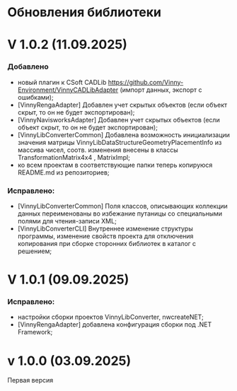 # Обновления библиотеки

# V 1.0.2 (11.09.2025)

### Добавлено

* новый плагин к CSoft CADLib https://github.com/Vinny-Environment/VinnyCADLibAdapter (импорт данных, экспорт с ошибками);
* \[VinnyRengaAdapter\] Добавлен учет скрытых объектов (если объект скрыт, то он не будет экспортирован);
* \[VinnyNavisworksAdapter\] Добавлен учет скрытых объектов (если объект скрыт, то он не будет экспортирован);
* \[VinnyLibConverterCommon\] Добавлена возможность инициализации значения матрицы VinnyLibDataStructureGeometryPlacementInfo из массива чисел, соотв. изменения внесены в классы TransformationMatrix4x4 , MatrixImpl;
* ко всем проектам в соответствующие папки теперь копируюся README.md из репозиториев;

### Исправлено:

* \[VinnyLibConverterCommon\] Поля классов, описывающих коллекции данных переименованы во избежание путаницы со специальными полями для чтения-записи XML;
* \[VinnyLibConverterCLI\] Внутреннее изменение структуры программы, изменение свойств проекта для отключения копирования при сборке сторонних библиотек в каталог с решением;

# V 1.0.1 (09.09.2025)

### Исправлено:

* настройки сборки проектов VinnyLibConverter, nwcreateNET;
* \[VinnyRengaAdapter\] добавлена конфигурация сборки под .NET Framework;

# v 1.0.0 (03.09.2025)

Первая версия
